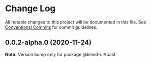 # Change Log

All notable changes to this project will be documented in this file.
See [Conventional Commits](https://conventionalcommits.org) for commit guidelines.

## 0.0.2-alpha.0 (2020-11-24)

**Note:** Version bump only for package @blend-ui/toast
